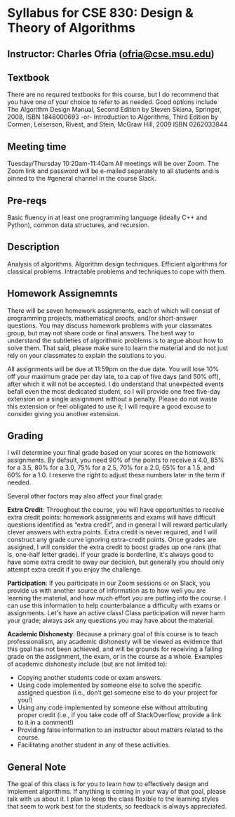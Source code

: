 # Syllabus for CSE 830: Design & Theory of Algorithms

## Instructor: Charles Ofria (ofria@cse.msu.edu)

## Textbook
There are no required textbooks for this course, but I do recommend that you have one of your choice to refer to as needed.  Good options include The Algorithm Design Manual, Second Edition by Steven Skiena, Springer, 2008, ISBN 1848000693 -or- Introduction to Algorithms, Third Edition by Cormen, Leiserson, Rivest, and Stein, McGraw Hill, 2009 ISBN 0262033844

## Meeting time
Tuesday/Thursday 10:20am-11:40am
All meetings will be over Zoom.  The Zoom link and password will be e-mailed separately to all students and is pinned to the #general channel in the course Slack.

## Pre-reqs
Basic fluency in at least one programming language (ideally C++ and Python), common data structures, and recursion.

## Description
Analysis of algorithms. Algorithm design techniques. Efficient algorithms for classical problems. Intractable problems and techniques to cope with them. 

## Homework Assignemnts
There will be seven homework assignments, each of which will consist of programming projects, mathematical proofs, and/or short-answer questions.  You may discuss homework problems with your classmates group, but may not share code or final answers. The best way to understand the subtleties of algorithmic problems is to argue about how to solve them.  That said, please make sure to learn the material and do not just rely on your classmates to explain the solutions to you.  

All assignments will be due at 11:59pm on the due date. You will lose 10% off your maximum grade per day late, to a cap of five days (and 50% off), after which it will not be accepted.  I do understand that unexpected events befall even the most dedicated student, so I will provide one free five-day extension on a single assignment without a penalty. Please do not waste this extension or feel obligated to use it; I will require a good excuse to consider giving you another extension. 

## Grading
I will determine your final grade based on your scores on the homework assignments. By default, you need 90% of the points to receive a 4.0, 85% for a 3.5, 80% for a 3.0, 75% for a 2.5, 70% for a 2.0, 65% for a 1.5, and 60% for a 1.0.  I reserve the right to adjust these numbers later in the term if needed.

Several other factors may also affect your final grade:

**Extra Credit**: Throughout the course, you will have opportunities to receive extra credit points: homework assignments and exams will have difficult questions identified as “extra credit”, and in general I will reward particularly clever answers with extra points.  Extra credit is never required, and I will construct any grade curve ignoring extra-credit points. Once grades are assigned, I will consider the extra credit to boost grades up one rank (that is, one-half letter grade).  If your grade is borderline, it's always good to have some extra credit to sway our decision, but generally you should only attempt extra credit if you enjoy the challenge.

**Participation**: If you participate in our Zoom sessions or on Slack, you provide us with another source of information as to how well you are learning the material, and how much effort you are putting into the course.  I can use this information to help counterbalance a difficulty with exams or assignments.  Let's have an active class!  Class participation will never harm your grade; always ask any questions you may have about the material.

**Academic Dishonesty**: Because a primary goal of this course is to teach professionalism, any academic dishonesty will be viewed as evidence that this goal has not been achieved, and will be grounds for receiving a failing grade on the assignment, the exam, or in the course as a whole.   Examples of academic dishonesty include (but are not limited to):
- Copying another students code or exam answers.
- Using code implemented by someone else to solve the specific assigned question (i.e., don’t get someone else to do your project for you!)
- Using any code implemented by someone else without attributing proper credit (i.e., if you take code off of StackOverflow, provide a link to it in a comment!)
- Providing false information to an instructor about matters related to the course.
- Facilitating another student in any of these activities.

## General Note

The goal of this class is for you to learn how to effectively design and implement algorithms. If anything is coming in your way of that goal, please talk with us about it. I plan to keep the class flexible to the learning styles that seem to work best for the students, so feedback is always appreciated.
 